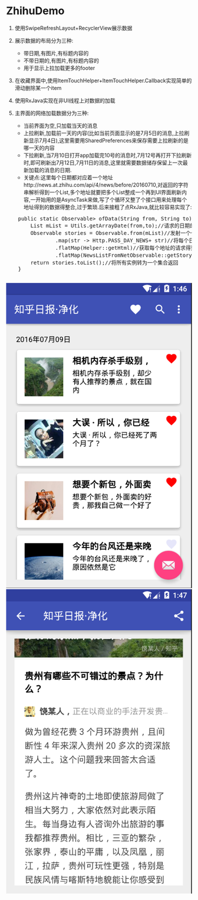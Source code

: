 # ZhihuDemo

1. 使用SwipeRefreshLayout+RecyclerView展示数据
2. 展示数据的布局分为三种:
	+ 带日期,有图片,有标题内容的
	+ 不带日期的,有图片,有标题内容的
	+ 用于显示上拉加载更多的footer
3. 在收藏界面中,使用ItemTouchHelper+ItemTouchHelper.Callback实现简单的滑动删除某一个item
4. 使用RxJava实现在非UI线程上对数据的加载
5. 主界面的网络加载数据分为三种:
	+ 当前界面为空,只加载当天的消息
	+ 上拉刷新,加载前一天的内容(比如当前页面显示的是7月5日的消息,上拉刷新显示7月4日),这里需要用SharedPreferences来保存需要上拉刷新的是哪一天的内容
	+ 下拉刷新,当7月10日打开app加载完10号的消息时,7月12号再打开下拉刷新时,即可刷新出7月12日,7月11日的消息,这里就需要数据储存保留上一次最新加载的消息的日期.
	+ 关键点:这里每个日期都对应着一个地址http://news.at.zhihu.com/api/4/news/before/20160710,对返回的字符串解析得到一个List,多个地址就要把多个List整成一个再到UI界面刷新内容,一开始用的是AsyncTask来做,写了个循环又整了个接口用来处理每个地址得到的数据得整合,过于繁琐.后来接粗了点RxJava,就比较容易实现了:

	<pre>
	public static Observable<List<NewsBean>> ofData(String from, String to) {  
        List<String> mList = Utils.getArrayDate(from,to);//请求的日期的集合
        Observable<NewsBean> stories = Observable.from(mList)//发射一个个日期
                .map(str -> Http.PASS_DAY_NEWS+ str)//将每个日期转化为实际请求地址
                .flatMap(Helper::getHtml)//获取每个地址的请求得到的字符串
                .flatMap(NewsListFromNetObservable::getStory);//将每个字符串转为多个实例
        return stories.toList();//将所有实例转为一个集合返回
    }
	</pre>






![Aaron Swartz](https://raw.githubusercontent.com/action-hong/MarkdownPhotos/master/pic1.PNG)
![Aaron Swartz](https://raw.githubusercontent.com/action-hong/MarkdownPhotos/master/pic2.PNG)
